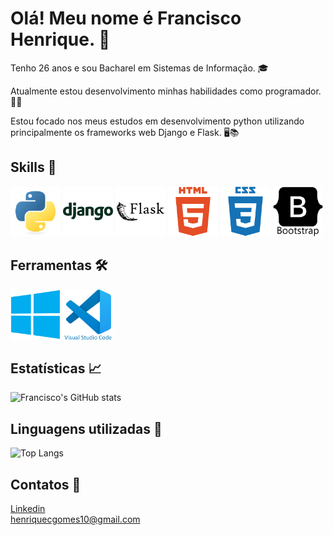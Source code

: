 <h1> Olá! Meu nome é Francisco Henrique.  👋 </h1>

  <p>Tenho 26 anos e sou Bacharel em Sistemas de Informação. 🎓<p>
  
  <p>Atualmente estou desenvolvimento minhas habilidades como programador. 👨‍💻</p>

  <p>Estou focado nos meus estudos em desenvolvimento python utilizando principalmente os frameworks web Django e Flask. 🖥📚</p>

<h2>Skills 🚀</h2>
  
  <p>
     <img height="80" width="80" src="https://github.com/devicons/devicon/blob/master/icons/python/python-original.svg" />
     <img height="80" width="80" src="https://github.com/devicons/devicon/blob/master/icons/django/django-plain-wordmark.svg" />
     <img height="80" width="80" src="https://github.com/devicons/devicon/blob/master/icons/flask/flask-original-wordmark.svg" />
     <img height="80" width="80" src="https://github.com/devicons/devicon/blob/master/icons/html5/html5-plain-wordmark.svg" />
     <img height="80" width="80" src="https://github.com/devicons/devicon/blob/master/icons/css3/css3-plain-wordmark.svg" />
     <img height="80" width="80" src="https://github.com/devicons/devicon/blob/master/icons/bootstrap/bootstrap-plain-wordmark.svg" />
  </p>
  

<h2>Ferramentas 🛠</h2>

  <p>
    <img height="80" width="80" src="https://github.com/devicons/devicon/blob/master/icons/windows8/windows8-original.svg" />
    <img height="80" width="80" src="https://github.com/devicons/devicon/blob/master/icons/vscode/vscode-original-wordmark.svg" />
  </p>
  
<h2>Estatísticas 📈</h2>  

  ![Francisco's GitHub stats](https://github-readme-stats.vercel.app/api?username=FranciscoGomes20&show_icons=true&count_private=true&theme=tokyonight)
 
<h2>Linguagens utilizadas 🐍</h2>

  ![Top Langs](https://github-readme-stats.vercel.app/api/top-langs/?username=FranciscoGomes20&layout=compact&theme=tokyonight)
 
<h2>Contatos 📖</h2>
  <a href="https://www.linkedin.com/in/franciscohgomes/">Linkedin</a><br>
  <a href="mailto:henriquecgomes10@gmail.com">henriquecgomes10@gmail.com</a>
